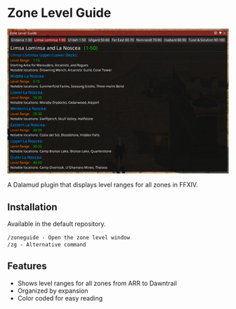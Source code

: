 # Zone Level Guide

![Zone Level Guide](https://github.com/seathasky/ZoneLevelGuide/blob/034621154c09e5b313c8b3548271ae86900f0f6c/Images/ZL.png?raw=true)

A Dalamud plugin that displays level ranges for all zones in FFXIV.

## Installation

Available in the default repository.
```
/zoneguide - Open the zone level window
/zg - Alternative command
```

## Features
- Shows level ranges for all zones from ARR to Dawntrail
- Organized by expansion
- Color coded for easy reading
